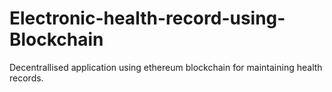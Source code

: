 # Electronic-health-record-using-Blockchain
Decentrallised application using ethereum blockchain for maintaining health records.
